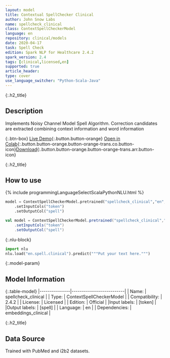 ```yaml
---
layout: model
title: Contextual SpellChecker Clinical
author: John Snow Labs
name: spellcheck_clinical
class: ContextSpellCheckerModel
language: en
repository: clinical/models
date: 2020-04-17
task: Spell Check
edition: Spark NLP for Healthcare 2.4.2
spark_version: 2.4
tags: [clinical,licensed,en]
supported: true
article_header:
type: cover
use_language_switcher: "Python-Scala-Java"
---
```


{:.h2_title}
## Description
Implements Noisy Channel Model Spell Algorithm. Correction candidates are extracted combining context information and word information

{:.btn-box}
[Live Demo](https://demo.johnsnowlabs.com/healthcare/CONTEXTUAL_SPELL_CHECKER/){:.button.button-orange}
[Open in Colab](https://colab.research.google.com/github/JohnSnowLabs/spark-nlp-workshop/blob/master/tutorials/Certification_Trainings/Healthcare/6.Clinical_Context_Spell_Checker.ipynb){:.button.button-orange.button-orange-trans.co.button-icon}[Download](https://s3.amazonaws.com/auxdata.johnsnowlabs.com/clinical/models/spellcheck_clinical_en_2.4.2_2.4_1587146727460.zip){:.button.button-orange.button-orange-trans.arr.button-icon}

{:.h2_title}
## How to use 
<div class="tabs-box" markdown="1">

{% include programmingLanguageSelectScalaPythonNLU.html %}

```python
model = ContextSpellCheckerModel.pretrained("spellcheck_clinical","en","clinical/models")
	.setInputCols("token")
	.setOutputCol("spell")
```

```scala
val model = ContextSpellCheckerModel.pretrained("spellcheck_clinical","en","clinical/models")
	.setInputCols("token")
	.setOutputCol("spell")
```


{:.nlu-block}
```python
import nlu
nlu.load("en.spell.clinical").predict("""Put your text here.""")
```

</div>

{:.model-param}
## Model Information

{:.table-model}
|---------------|--------------------------|
| Name:          | spellcheck_clinical      |
| Type:   | ContextSpellCheckerModel |
| Compatibility: | 2.4.2                    |
| License:       | Licensed                 |
| Edition:       | Official               |
|Input labels:        | [token]                    |
|Output labels:       | [spell]                    |
| Language:      | en                       |
| Dependencies: | embeddings_clinical      |

{:.h2_title}
## Data Source
Trained with PubMed and i2b2 datasets.
